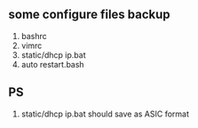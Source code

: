 ## some configure files backup
1. bashrc
2. vimrc
3. static/dhcp ip.bat
4. auto restart.bash

## PS

1. static/dhcp ip.bat should save as ASIC format
